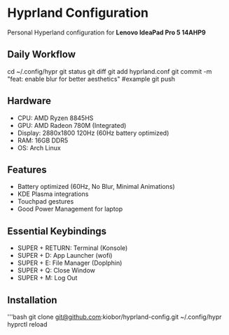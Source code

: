 # Hyprland Configuration

Personal Hyperland configuration for **Lenovo IdeaPad Pro 5 14AHP9**

## Daily Workflow

cd ~/.config/hypr
git status
git diff
git add hyprland.conf
git commit -m "feat: enable blur for better aesthetics"  #example
git push

## Hardware

- CPU: AMD Ryzen 8845HS 
- GPU: AMD Radeon 780M (Integrated)
- Display: 2880x1800 120Hz (60Hz battery optimized)
- RAM: 16GB DDR5
- OS: Arch Linux

## Features

- Battery optimized (60Hz, No Blur, Minimal Animations)
- KDE Plasma integrations
- Touchpad gestures
- Good Power Management for laptop

## Essential Keybindings

- SUPER + RETURN: Terminal (Konsole)
- SUPER + D: App Launcher (wofi)
- SUPER + E: File Manager (Doplphin)
- SUPER + Q: Close Window
- SUPER + M: Log Out

## Installation

'''bash
git clone git@github.com:kiobor/hyprland-config.git ~/.config/hypr
hyprctl reload

